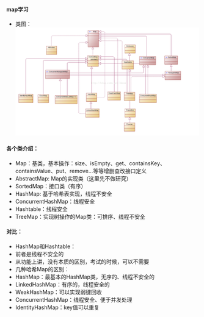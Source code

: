 #### map学习
*  类图：
![](../images/map-class.png)

#### 各个类介绍：
*  Map：基类，基本操作：size、isEmpty、get、containsKey、containsValue、put、remove...等等增删查改接口定义
*  AbstractMap: Map的实现类（这里先不做研究）
*  SortedMap：接口类（有序）
*  HashMap: 基于哈希表实现，线程不安全
*  ConcurrentHashMap：线程安全
*  Hashtable：线程安全
*  TreeMap：实现树操作的Map类：可排序、线程不安全

#### 对比：
*  HashMap和Hashtable：
  *  前者是线程不安全的
  *  从功能上讲，没有本质的区别，考试的时候，可以不需要
*  几种哈希Map的区别：
  *  HashMap：最基本的HashMap类，无序的、线程不安全的
  *  LinkedHashMap：有序的，线程安全的
  *  WeakHashMap：可以实现弱键回收
  *  ConcurrentHashMap：线程安全、便于并发处理
  *  IdentityHashMap：key值可以重复